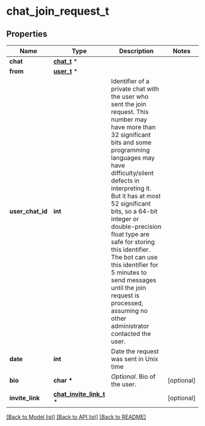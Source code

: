 # chat_join_request_t

## Properties
Name | Type | Description | Notes
------------ | ------------- | ------------- | -------------
**chat** | [**chat_t**](chat.md) \* |  | 
**from** | [**user_t**](user.md) \* |  | 
**user_chat_id** | **int** | Identifier of a private chat with the user who sent the join request. This number may have more than 32 significant bits and some programming languages may have difficulty/silent defects in interpreting it. But it has at most 52 significant bits, so a 64-bit integer or double-precision float type are safe for storing this identifier. The bot can use this identifier for 5 minutes to send messages until the join request is processed, assuming no other administrator contacted the user. | 
**date** | **int** | Date the request was sent in Unix time | 
**bio** | **char \*** | *Optional*. Bio of the user. | [optional] 
**invite_link** | [**chat_invite_link_t**](chat_invite_link.md) \* |  | [optional] 

[[Back to Model list]](../README.md#documentation-for-models) [[Back to API list]](../README.md#documentation-for-api-endpoints) [[Back to README]](../README.md)


